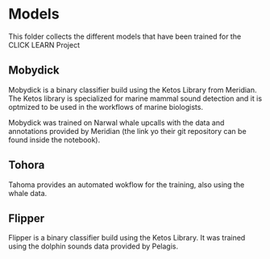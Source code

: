 # Models

This folder collects the different models that have been trained for the CLICK LEARN Project

## Mobydick

Mobydick is a binary classifier build using the Ketos Library from Meridian. The Ketos library is specialized for marine mammal sound detection and it is optmized to be used in the workflows of marine biologists. 

Mobydick was trained on Narwal whale upcalls with the data and annotations provided by Meridian (the link yo their git repository can be found inside the notebook).

## Tohora

Tahoma provides an automated wokflow for the training, also using the whale data. 

## Flipper

Flipper is a binary classifier build using the Ketos Library. It was trained using the dolphin sounds data provided by Pelagis. 
